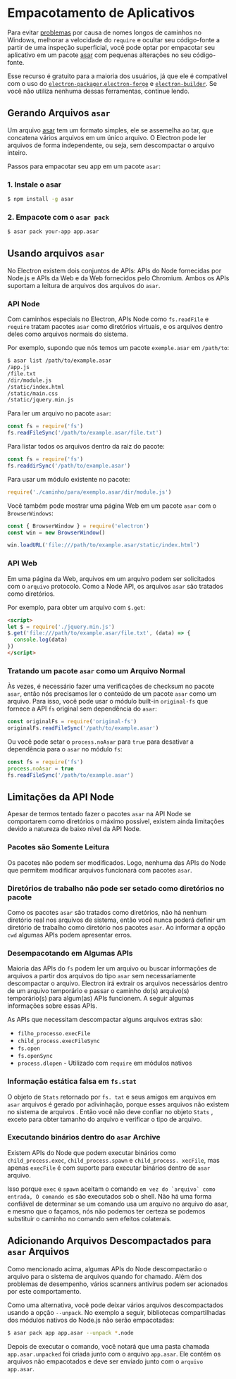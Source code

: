 # Empacotamento de Aplicativos

Para evitar [problemas](https://github.com/joyent/node/issues/6960) por causa de nomes longos de caminhos no Windows, melhorar a velocidade do `require` e ocultar seu código-fonte a partir de uma inspeção superficial, você pode optar por empacotar seu aplicativo em um pacote [asar][asar] com pequenas alterações no seu código-fonte.

Esse recurso é gratuito para a maioria dos usuários, já que ele é compatível com o uso do [`electron-packager`][electron-packager],[`electron-forge`][electron-forge] e [`electron-builder`][electron-builder]. Se você não utiliza nenhuma dessas ferramentas, continue lendo.

## Gerando Arquivos `asar`

Um arquivo [asar][asar] tem um formato simples, ele se assemelha ao tar, que concatena vários arquivos em um único arquivo. O Electron pode ler arquivos de forma independente, ou seja, sem descompactar o arquivo inteiro.

Passos para empacotar seu app em um pacote `asar`:

### 1. Instale o asar

```sh
$ npm install -g asar
```

### 2. Empacote com o `asar pack`

```sh
$ asar pack your-app app.asar
```

## Usando arquivos `asar`

No Electron existem dois conjuntos de APIs: APIs do Node fornecidas por Node.js e APIs da Web e da Web fornecidos pelo Chromium. Ambos os APIs suportam a leitura de arquivos dos arquivos do `asar`.

### API Node

Com caminhos especiais no Electron, APIs Node como `fs.readFile` e `require` tratam pacotes `asar` como diretórios virtuais, e os arquivos dentro deles como arquivos normais do sistema.

Por exemplo, supondo que nós temos um pacote `exemple.asar` em `/path/to`:

```sh
$ asar list /path/to/example.asar
/app.js
/file.txt
/dir/module.js
/static/index.html
/static/main.css
/static/jquery.min.js
```

Para ler um arquivo no pacote `asar`:

```javascript
const fs = require('fs')
fs.readFileSync('/path/to/example.asar/file.txt')
```

Para listar todos os arquivos dentro da raiz do pacote:

```javascript
const fs = require('fs')
fs.readdirSync('/path/to/example.asar')
```

Para usar um módulo existente no pacote:

```javascript
require('./caminho/para/exemplo.asar/dir/module.js')
```

Você também pode mostrar uma página Web em um pacote `asar` com o `BrowserWindows`:

```javascript
const { BrowserWindow } = require('electron')
const win = new BrowserWindow()

win.loadURL('file:///path/to/example.asar/static/index.html')
```

### API Web

Em uma página da Web, arquivos em um arquivo podem ser solicitados com o `arquivo` protocolo. Como a Node API, os arquivos `asar` são tratados como diretórios.

Por exemplo, para obter um arquivo com `$.get`:

```html
<script>
let $ = require('./jquery.min.js')
$.get('file:///path/to/example.asar/file.txt', (data) => {
  console.log(data)
})
</script>
```

### Tratando um pacote `asar` como um Arquivo Normal

Às vezes, é necessário fazer uma verificações de checksum no pacote `asar`, então nós precisamos ler o conteúdo de um pacote `asar` como um arquivo. Para isso, você pode usar o módulo built-in `original-fs` que fornece a API `fs` original sem dependência do `asar`:

```javascript
const originalFs = require('original-fs')
originalFs.readFileSync('/path/to/example.asar')
```

Ou você pode setar o `process.noAsar` para `true` para desativar a dependência para o `asar` no módulo `fs`:

```javascript
const fs = require('fs')
process.noAsar = true
fs.readFileSync('/path/to/example.asar')
```

## Limitações da API Node

Apesar de termos tentado fazer o pacotes `asar` na API Node se comportarem como diretórios o máximo possível, existem ainda limitações devido a natureza de baixo nível da API Node.

### Pacotes são Somente Leitura

Os pacotes não podem ser modificados. Logo, nenhuma das APIs do Node que permitem modificar arquivos funcionará com pacotes `asar`.

### Diretórios de trabalho não pode ser setado como diretórios no pacote

Como os pacotes `asar` são tratados como diretórios, não há nenhum diretório real nos arquivos de sistema, então você nunca poderá definir um diretório de trabalho como diretório nos pacotes `asar`. Ao informar a opção `cwd` algumas APIs podem apresentar erros.

### Desempacotando em Algumas APIs

Maioria das APIs do `fs` podem ler um arquivo ou buscar informações de arquivos a partir dos arquivos do tipo `asar` sem necessariamente descompactar o arquivo. Electron irá extrair os arquivos necessários dentro de um arquivo temporário e passar o caminho do(s) arquivo(s) temporário(s) para algum(as) APIs funcionem. A seguir algumas informações sobre essas APIs.

As APIs que necessitam descompactar alguns arquivos extras são:

* `filho_processo.execFile`
* `child_process.execFileSync`
* `fs.open`
* `fs.openSync`
* `process.dlopen` - Utilizado com `require` em módulos nativos

### Informação estática falsa em `fs.stat`

O objeto de `Stats` retornado por `fs. tat` e seus amigos em arquivos em `asar` arquivos é gerado por adivinhação, porque esses arquivos não existem no sistema de arquivos . Então você não deve confiar no objeto `Stats` , exceto para obter tamanho do arquivo e verificar o tipo de arquivo.

### Executando binários dentro do `asar` Archive

Existem APIs do Node que podem executar binários como `child_process.exec`, `child_process.spawn` e `child_process. xecFile`, mas apenas `execFile` é com suporte para executar binários dentro de `asar` arquivo.

Isso porque `exec` e `spawn` aceitam o comando `` em vez do `arquivo` como entrada, O comando e ``s são executados sob o shell. Não há uma forma confiável de determinar se um comando usa um arquivo no arquivo do asar, e mesmo que o façamos, nós não podemos ter certeza se podemos substituir o caminho no comando sem efeitos colaterais.

## Adicionando Arquivos Descompactados para `asar` Arquivos

Como mencionado acima, algumas APIs do Node descompactarão o arquivo para o sistema de arquivos quando for chamado. Além dos problemas de desempenho, vários scanners antivírus podem ser acionados por este comportamento.

Como uma alternativa, você pode deixar vários arquivos descompactados usando a opção `--unpack`. No exemplo a seguir, bibliotecas compartilhadas dos módulos nativos do Node.js não serão empacotadas:

```sh
$ asar pack app app.asar --unpack *.node
```

Depois de executar o comando, você notará que uma pasta chamada `app.asar.unpacked` foi criada junto com o arquivo `app.asar`. Ele contém os arquivos não empacotados e deve ser enviado junto com o `arquivo app.asar`.

[asar]: https://github.com/electron/asar
[electron-packager]: https://github.com/electron/electron-packager
[electron-forge]: https://github.com/electron-userland/electron-forge
[electron-builder]: https://github.com/electron-userland/electron-builder

